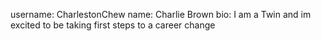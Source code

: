 username: CharlestonChew
name: Charlie Brown
bio: I am a Twin and im excited to be taking first steps to a career change
